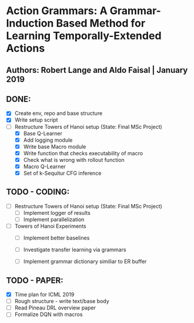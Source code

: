 # Action Grammars: A Grammar-Induction Based Method for Learning Temporally-Extended Actions
## Authors: Robert Lange and Aldo Faisal | January 2019


## DONE:
* [x] Create env, repo and base structure
* [x] Write setup script
* [ ] Restructure Towers of Hanoi setup (State: Final MSc Project)
    * [x] Base Q-Learner
    * [x] Add logging module
    * [x] Write base Macro module
    * [x] Write function that checks executability of macro
    * [x] Check what is wrong with rollout function
    * [x] Macro Q-Learner
    * [x] Set of k-Sequitur CFG inference

## TODO - CODING:

* [ ] Restructure Towers of Hanoi setup (State: Final MSc Project)
    * [ ] Implement logger of results
    * [ ] Implement parallelization
* [ ] Towers of Hanoi Experiments
    * [ ] Implement better baselines
    * [ ] Investigate transfer learning via grammars
    * [ ] Implement grammar dictionary similiar to ER buffer


## TODO - PAPER:
* [x] Time plan for ICML 2019
* [ ] Rough structure - write text/base body
* [ ] Read Pineau DRL overview paper
* [ ] Formalize DQN with macros
